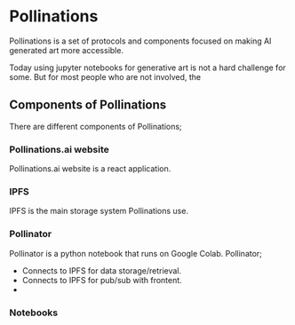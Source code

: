 # Pollinations

Pollinations is a set of protocols and components focused on 
making AI generated art more accessible.

Today  using jupyter notebooks for generative art is not 
a hard challenge for some. But for most people who are not involved,
the 

## Components of Pollinations

There are different components of Pollinations;

### Pollinations.ai website

Pollinations.ai website is a react application. 


### IPFS

IPFS is the main storage system Pollinations use.


### Pollinator

Pollinator is a python notebook that runs on Google Colab. 
Pollinator;
- Connects to IPFS for data storage/retrieval.
- Connects to IPFS for pub/sub with frontent.
- 

### Notebooks
